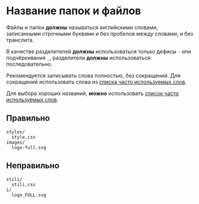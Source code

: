 # Название папок и файлов

Файлы и папки **должны** называться английскими словами, записанными строчными буквами и без пробелов между словами, и без транслита. 

В качестве разделителей **должны** использоваться только дефисы `-` или подчёркивания `_`, разделители **должны** использоваться последовательно.

Рекомендуется записывать слова полностью, без сокращений. Для сокращений использовать слова из [списка часто используемых слов](https://github.com/yoksel/common-words).

Для выбора хороших названий, **можно** использовать [список часто используемых слов](https://github.com/yoksel/common-words).

## Правильно

```
styles/
  style.css
images/
  logo-full.svg
```

## Неправильно

```
stili/
  stili.css
i/
  logo_FULL.svg
```
